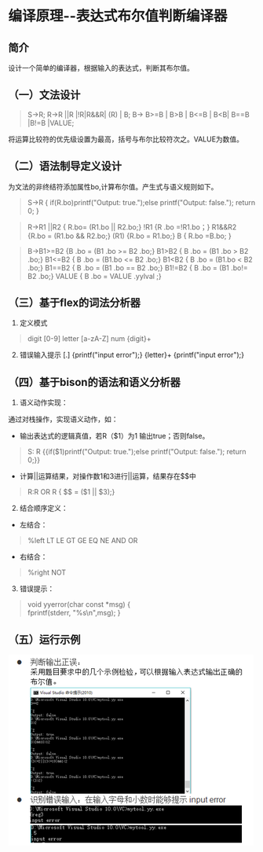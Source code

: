 ﻿# 编译原理--表达式布尔值判断编译器


简介
---
设计一个简单的编译器，根据输入的表达式，判断其布尔值。

（一）文法设计
---
> S->R;
> R->R ||R |!R|R&&R| (R) | B;
> B-> B>=B | B>B | B<=B | B<B| B==B |B!=B |VALUE;

将运算比较符的优先级设置为最高，括号与布尔比较符次之。VALUE为数值。

（二）语法制导定义设计
---
为文法的非终结符添加属性bo,计算布尔值。产生式与语义规则如下。

> S->R          { if(R.bo)printf("Output: true.");else printf("Output: false."); return 0; }

> R->R1 ||R2    { R.bo= (R1.bo || R2.bo;}
> !R1        {R .bo =!R1.bo；}
> R1&&R2    {R.bo = (R1.bo && R2.bo;}
> (R1)       {R.bo = R1.bo;}
> B         { R.bo =B.bo; }

> B->B1>=B2    {B .bo = (B1 .bo >= B2 .bo;}
>  B1>B2     { B .bo = (B1 .bo > B2 .bo;} 
>  B1<=B2    { B .bo = (B1.bo <= B2 .bo;}
>  B1<B2     { B .bo = (B1.bo < B2 .bo;}
>  B1==B2    { B .bo = (B1 .bo == B2 .bo;}
> B1!=B2    { B .bo = (B1 .bo!= B2 .bo;}
> VALUE     { B .bo = VALUE .yylval ;}


 （三）基于flex的词法分析器
---

 1. 定义模式
> digit	[0-9]
> letter [a-zA-Z]
> num  {digit}+

 2. 错误输入提示
[.]     {printf("input error");}
{letter}+  {printf("input error");}


（四）基于bison的语法和语义分析器
---

 1. 语义动作实现：
 
通过对栈操作，实现语义动作，如：

 - 输出表达式的逻辑真值，若R（$1）为1 输出true；否则false。

> S: R {{if($1)printf("Output: true.");else printf("Output: false.");
> return 0;}}

 - 计算||运算结果，对操作数1和3进行||运算，结果存在$$中

> R:R OR R { $$ = ($1 || $3);}

 2. 结合顺序定义：
 
 - 左结合：

> %left LT LE GT GE EQ NE AND OR

 - 右结合：

> %right NOT

 3. 错误提示：

> void yyerror(char const *msg)   {  
>     fprintf(stderr, "%s\n",msg);   }

（五）运行示例
---
![此处输入图片的描述][1]


  [1]: https://github.com/LLLLLumos/Undergraduate_works/blob/master/Compiler/%E8%BF%90%E8%A1%8C%E7%A4%BA%E4%BE%8B%E6%88%AA%E5%9B%BE.png?raw=true
